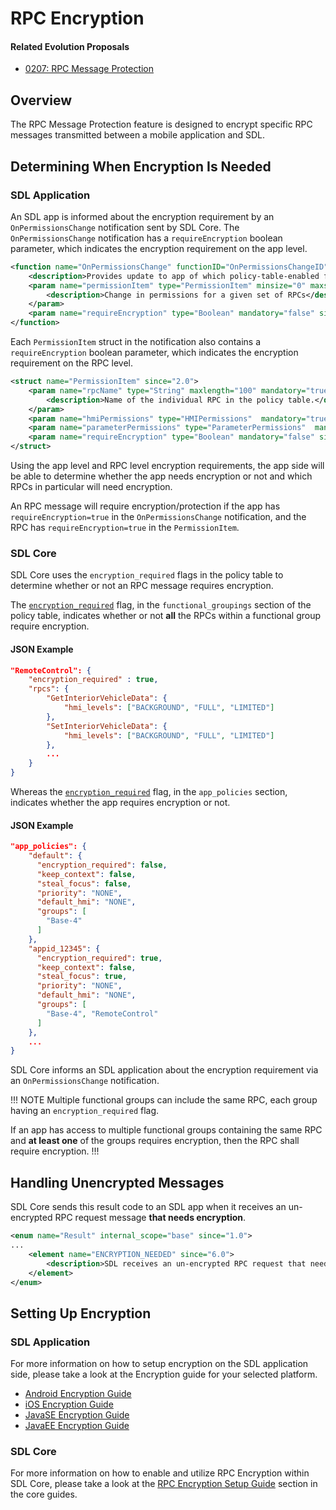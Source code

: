 # RPC Encryption

#### Related Evolution Proposals
- [0207: RPC Message Protection](https://github.com/smartdevicelink/sdl_evolution/blob/master/proposals/0207-rpc-message-protection.md)

## Overview

The RPC Message Protection feature is designed to encrypt specific RPC messages transmitted between a mobile application and SDL.

## Determining When Encryption Is Needed

### SDL Application

An SDL app is informed about the encryption requirement by an `OnPermissionsChange` notification sent by SDL Core. The `OnPermissionsChange` notification has a `requireEncryption` boolean parameter, which indicates the encryption requirement on the app level.

```xml
<function name="OnPermissionsChange" functionID="OnPermissionsChangeID" messagetype="notification" since="2.0">
    <description>Provides update to app of which policy-table-enabled functions are available</description>
    <param name="permissionItem" type="PermissionItem" minsize="0" maxsize="500" array="true" mandatory="true">
        <description>Change in permissions for a given set of RPCs</description>
    </param>
    <param name="requireEncryption" type="Boolean" mandatory="false" since="6.0"/>
</function>
```

Each `PermissionItem` struct in the notification also contains a `requireEncryption` boolean parameter, which indicates the encryption requirement on the RPC level.

```xml
<struct name="PermissionItem" since="2.0">
    <param name="rpcName" type="String" maxlength="100" mandatory="true">
        <description>Name of the individual RPC in the policy table.</description>
    </param>
    <param name="hmiPermissions" type="HMIPermissions"  mandatory="true"/>
    <param name="parameterPermissions" type="ParameterPermissions"  mandatory="true"/>
    <param name="requireEncryption" type="Boolean" mandatory="false" since="6.0"/>
</struct>
```
Using the app level and RPC level encryption requirements, the app side will be able to determine whether the app needs encryption or not and which RPCs in particular will need encryption.

An RPC message will require encryption/protection if the app has `requireEncryption=true` in the `OnPermissionsChange` notification, and  the RPC has `requireEncryption=true` in the `PermissionItem`.

### SDL Core

SDL Core uses the `encryption_required` flags in the policy table to determine whether or not an RPC message requires encryption. 

The [`encryption_required`](https://smartdevicelink.com/en/guides/sdl-overview-guides/policies/policy-fields/#encryption_required) flag, in the `functional_groupings` section of the policy table, indicates whether or not **all** the RPCs within a functional group require encryption.

#### JSON Example

```json
"RemoteControl": {
    "encryption_required" : true,
    "rpcs": {
        "GetInteriorVehicleData": {
            "hmi_levels": ["BACKGROUND", "FULL", "LIMITED"]
        },
        "SetInteriorVehicleData": {
            "hmi_levels": ["BACKGROUND", "FULL", "LIMITED"]
        },
        ...
    }
}
```
Whereas the  [`encryption_required`](https://smartdevicelink.com/en/guides/sdl-overview-guides/policies/app-policies/#encryption_required) flag, in the `app_policies` section, indicates whether the app requires encryption or not.

#### JSON Example

```json
"app_policies": {
    "default": {
      "encryption_required": false,
      "keep_context": false,
      "steal_focus": false,
      "priority": "NONE",
      "default_hmi": "NONE",
      "groups": [
        "Base-4"
      ]
    },
    "appid_12345": {
      "encryption_required": true,
      "keep_context": false,
      "steal_focus": true,
      "priority": "NONE",
      "default_hmi": "NONE",
      "groups": [
        "Base-4", "RemoteControl"
      ]
    },
    ...
}
```
SDL Core informs an SDL application about the encryption requirement via an `OnPermissionsChange` notification.

!!! NOTE
Multiple functional groups can include the same RPC, each group having an `encryption_required` flag.

If an app has access to multiple functional groups containing the same RPC and **at least one** of the groups requires encryption, then the RPC shall require encryption.
!!!

## Handling Unencrypted Messages

SDL Core sends this result code to an SDL app when it receives an un-encrypted RPC request message **that needs encryption**.

```xml
<enum name="Result" internal_scope="base" since="1.0">
...
    <element name="ENCRYPTION_NEEDED" since="6.0">
        <description>SDL receives an un-encrypted RPC request that needs protection. </description>
    </element>
</enum>
```

## Setting Up Encryption

### SDL Application

For more information on how to setup encryption on the SDL application side, please take a look at the Encryption guide for your selected platform.

- [Android Encryption Guide](https://smartdevicelink.com/en/guides/android/other-sdl-features/encryption/)
- [iOS Encryption Guide](https://smartdevicelink.com/en/guides/ios/other-sdl-features/encryption/)
- [JavaSE Encryption Guide](https://smartdevicelink.com/en/guides/javase/other-sdl-features/encryption/)
- [JavaEE Encryption Guide](https://smartdevicelink.com/en/guides/javaee/other-sdl-features/encryption/)

### SDL Core

For more information on how to enable and utilize RPC Encryption within SDL Core, please take a look at the [RPC Encryption Setup Guide](https://smartdevicelink.com/en/guides/core/feature-documentation/rpc-encryption/) section in the core guides.
